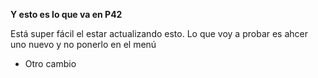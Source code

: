 **Y esto es lo que va en P42**

Está super fácil el estar actualizando esto. Lo que voy a probar es ahcer uno nuevo y no ponerlo en el menú

- Otro cambio